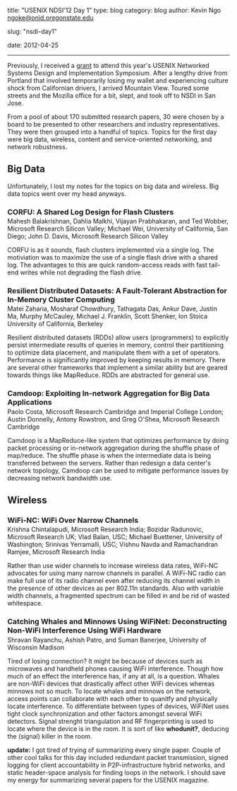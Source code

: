 title: "USENIX NDSI'12 Day 1"
type: blog
category: blog
author: Kevin Ngo <ngoke@onid.oregonstate.edu>

slug: "nsdi-day1"

date: 2012-04-25

---
<style>
    p.metadata {
        margin-top: -1em;
    }
</style>

Previously, I received a [grant](/blog/usenixgrant/) to attend this year's
USENIX Networked Systems Design and Implementation Symposium. After a lengthy
drive from Portland that involved temporarily losing my wallet and
experiencing culture shock from Californian drivers, I arrived Mountain
View. Toured some streets and the Mozilla office for a bit, slept, and took
off to NSDI in San Jose.

From a pool of about 170 submitted research papers, 30 were chosen by a board
to be presented to other researchers and industry representatives. They were
then grouped into a handful of topics. Topics for the first day were big data,
wireless, content and service-oriented networking, and network robustness.

## Big Data

Unfortunately, I lost my notes for the topics on big data and wireless. Big
data topics went over my head anyways.

### CORFU: A Shared Log Design for Flash Clusters
<p class="metadata" id="metadata">
    Mahesh Balakrishnan, Dahlia Malkhi, Vijayan Prabhakaran, and Ted Wobber,
    Microsoft Research Silicon Valley; Michael Wei, University of California, San
    Diego; John D. Davis, Microsoft Research Silicon Valley
</p>

CORFU is as it sounds, flash clusters implemented via a single log. The
motiviation was to maximize the use of a single flash drive with a shared log.
The advantages to this are quick random-access reads with fast tail-end
writes while not degrading the flash drive.

### Resilient Distributed Datasets: A Fault-Tolerant Abstraction for In-Memory Cluster Computing
<p class="metadata" id="metadata">
    Matei Zaharia, Mosharaf Chowdhury, Tathagata Das, Ankur Dave, Justin Ma,
    Murphy McCauley, Michael J. Franklin, Scott Shenker, Ion Stoica
    University of California, Berkeley
</p>

Resilient distributed datasets (RDDs) allow users (programmers) to explicitly
persist intermediate results of queries in memory, control their partitioning
to optimize data placement, and manipulate them with a set of operators.
Performance is significantly improved by keeping results in memory. There are
several other frameworks that implement a similar ability but are geared
towards things like MapReduce. RDDs are abstracted for general use.

### Camdoop: Exploiting In-network Aggregation for Big Data Applications
<p class="metadata" id="metadata">
    Paolo Costa, Microsoft Research Cambridge and Imperial College London;
    Austin Donnelly, Antony Rowstron, and Greg O'Shea, Microsoft Research
    Cambridge
</p>

Camdoop is a MapReduce-like system that optimizes performance by doing packet
processing or in-network aggregation during the shuffle phase of map/reduce.
The shuffle phase is when the intermediate data is being transferred between
the servers. Rather than redesign a data center's network topology, Camdoop
can be used to mitigate performance issues by decreasing network bandwidth
use.

## Wireless

### WiFi-NC: WiFi Over Narrow Channels
<p class="metadata" id="metadata">
    Krishna Chintalapudi, Microsoft Research India; Bozidar Radunovic,
    Microsoft Research UK; Vlad Balan, USC; Michael Buettener, University of
    Washington; Srinivas Yerramalli, USC; Vishnu Navda and Ramachandran Ramjee,
    Microsoft Research India
</p>

Rather than use wider channels to increase wireless data rates, WiFi-NC
advocates for using many narrow channels in parallel. A WiFi-NC radio can make
full use of its radio channel even after reducing its channel width in the
presence of other devices as per 802.11n standards. Also with variable width
channels, a fragmented spectrum can be filled in and be rid of wasted
whitespace.

### Catching Whales and Minnows Using WiFiNet: Deconstructing Non-WiFi Interference Using WiFi Hardware
<p class="metadata" id="metadata">
    Shravan Rayanchu, Ashish Patro, and Suman Banerjee, University of
    Wisconsin Madison
</p>

Tired of losing connection? It might be because of devices such as microwaves
and handheld phones causing WiFi interference. Though how much of an effect
the interference has, if any at all, is a question. Whales are non-WiFi
devices that drastically affect other WiFi devices whereas minnows not so
much. To locate whales and minnows on the network, access points can
collaborate with each other to quanitfy and physically locate interference. To
differentiate between types of devices, WiFiNet uses tight clock
synchronization and other factors amongst several WiFi detectors. Signal
strenght triangulation and RF fingerprinting is used to locate where the
device is in the room. It is sort of like **whodunit?**, deducing the (signal)
killer in the room.

**update:** I got tired of trying of summarizing every single paper. Couple of other
cool talks for this day included redundant packet transmission, signed logging
for client accountability in P2P-infrastructure hybrid networks, and static
header-space analysis for finding loops in the network. I should save my energy
for summarizing several papers for the USENIX magazine.
